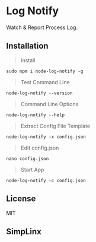 # Log Notify #
Watch & Report Process Log.

## Installation
> install

``` sudo npm i node-log-notify -g ```

> Test Command Line

``` node-log-notify --version ```

> Command Line Options

``` node-log-notify --help ```

> Extract Config File Template

``` node-log-notify -x config.json ```

> Edit config.json

``` nano config.json ```

> Start App

``` node-log-notify -c config.json ```

##

## License
MIT


## SimpLinx